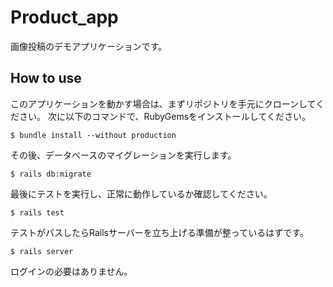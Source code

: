 # Product_app

画像投稿のデモアプリケーションです。

## How to use

このアプリケーションを動かす場合は、まずリポジトリを手元にクローンしてください。
次に以下のコマンドで、RubyGemsをインストールしてください。

```
$ bundle install --without production
```

その後、データベースのマイグレーションを実行します。

```
$ rails db:migrate
```

最後にテストを実行し、正常に動作しているか確認してください。

```
$ rails test
```

テストがパスしたらRailsサーバーを立ち上げる準備が整っているはずです。

``` 
$ rails server
```

ログインの必要はありません。
